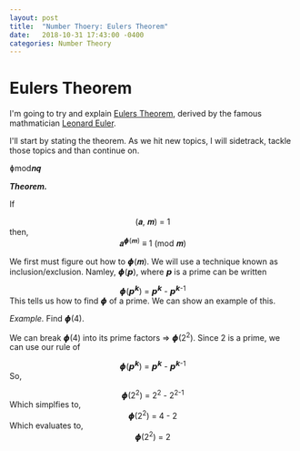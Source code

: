 ```yaml
---
layout: post
title:  "Number Thoery: Eulers Theorem"
date:   2018-10-31 17:43:00 -0400
categories: Number Theory
---
```


# Eulers Theorem
I'm going to try and explain [Eulers Theorem](https://en.wikipedia.org/wiki/Euler%27s_theorem), derived by the famous mathmatician [Leonard Euler](https://en.wikipedia.org/wiki/Leonhard_Euler).

I'll start by stating the theorem. As we hit new topics, I will sidetrack, tackle those topics and than continue on.

ɸmod𝒏𝒒

***Theorem.*** 

If <center>(𝒂, 𝒎) = 1</center> then, <center>𝒂<sup>𝟇(𝒎)</sup> ≡ 1 (mod 𝒎)</center>


We first must figure out how to  𝟇(𝒎).
We will use a technique known as inclusion/exclusion. Namley, 𝟇(𝙥), where 𝙥 is a prime can be written <center>𝟇(𝙥<sup>𝙠</sup>) = 𝙥<sup>𝙠</sup> - 𝙥<sup>𝙠-1</sup></center>
This tells us how to find 𝟇 of a prime. We can show an example of this.

*Example.* Find 𝟇(4). 

We can break 𝟇(4) into its prime factors ⇒ 𝟇(2<sup>2</sup>). Since 2 is a prime, we can use our rule of <center>𝟇(𝙥<sup>𝙠</sup>) = 𝙥<sup>𝙠</sup> - 𝙥<sup>𝙠-1</sup></center> 
So, 
<center>𝟇(2<sup>2</sup>) = 2<sup>2</sup> - 2<sup>2-1</sup></center>
Which simplfies to, 
<center>𝟇(2<sup>2</sup>) = 4 - 2</center>
Which evaluates to, 
<center>𝟇(2<sup>2</sup>) = 2</center>





